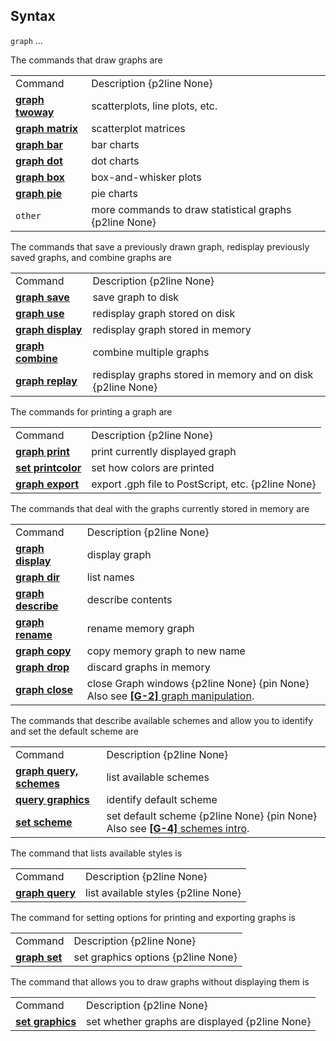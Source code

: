 ## Syntax

`graph` ...

The commands that draw graphs are

|                                                                                                          |                                                        |
|----------------------------------------------------------------------------------------------------------|--------------------------------------------------------|
| Command                                                                                                  | Description {p2line None}                              |
| [<strong>graph twoway</strong>](http://www.stata.com/help.cgi?twoway)         | scatterplots, line plots, etc.                         |
| [<strong>graph matrix</strong>](http://www.stata.com/help.cgi?graph%20matrix) | scatterplot matrices                                   |
| [<strong>graph bar</strong>](http://www.stata.com/help.cgi?graph%20bar)       | bar charts                                             |
| [<strong>graph dot</strong>](http://www.stata.com/help.cgi?graph%20dot)       | dot charts                                             |
| [<strong>graph box</strong>](http://www.stata.com/help.cgi?graph%20box)       | box-and-whisker plots                                  |
| [<strong>graph pie</strong>](http://www.stata.com/help.cgi?graph%20pie)       | pie charts                                             |
| `other`                                                                                                  | more commands to draw statistical graphs {p2line None} |

The commands that save a previously drawn graph, redisplay previously
saved graphs, and combine graphs are

|                                                                                                            |                                                             |
|------------------------------------------------------------------------------------------------------------|-------------------------------------------------------------|
| Command                                                                                                    | Description {p2line None}                                   |
| [<strong>graph save</strong>](http://www.stata.com/help.cgi?graph%20save)       | save graph to disk                                          |
| [<strong>graph use</strong>](http://www.stata.com/help.cgi?graph%20use)         | redisplay graph stored on disk                              |
| [<strong>graph display</strong>](http://www.stata.com/help.cgi?graph%20display) | redisplay graph stored in memory                            |
| [<strong>graph combine</strong>](http://www.stata.com/help.cgi?graph%20combine) | combine multiple graphs                                     |
| [<strong>graph replay</strong>](http://www.stata.com/help.cgi?graph%20replay)   | redisplay graphs stored in memory and on disk {p2line None} |

The commands for printing a graph are

|                                                                                                              |                                                    |
|--------------------------------------------------------------------------------------------------------------|----------------------------------------------------|
| Command                                                                                                      | Description {p2line None}                          |
| [<strong>graph print</strong>](http://www.stata.com/help.cgi?graph%20print)       | print currently displayed graph                    |
| [<strong>set printcolor</strong>](http://www.stata.com/help.cgi?set%20printcolor) | set how colors are printed                         |
| [<strong>graph export</strong>](http://www.stata.com/help.cgi?graph%20export)     | export .gph file to PostScript, etc. {p2line None} |

The commands that deal with the graphs currently stored in memory are

|                                                                                                              |                                                                                                                                                                                 |
|--------------------------------------------------------------------------------------------------------------|---------------------------------------------------------------------------------------------------------------------------------------------------------------------------------|
| Command                                                                                                      | Description {p2line None}                                                                                                                                                       |
| [<strong>graph display</strong>](http://www.stata.com/help.cgi?graph%20display)   | display graph                                                                                                                                                                   |
| [<strong>graph dir</strong>](http://www.stata.com/help.cgi?graph%20dir)           | list names                                                                                                                                                                      |
| [<strong>graph describe</strong>](http://www.stata.com/help.cgi?graph%20describe) | describe contents                                                                                                                                                               |
| [<strong>graph rename</strong>](http://www.stata.com/help.cgi?graph%20rename)     | rename memory graph                                                                                                                                                             |
| [<strong>graph copy</strong>](http://www.stata.com/help.cgi?graph%20copy)         | copy memory graph to new name                                                                                                                                                   |
| [<strong>graph drop</strong>](http://www.stata.com/help.cgi?graph%20drop)         | discard graphs in memory                                                                                                                                                        |
| [<strong>graph close</strong>](http://www.stata.com/help.cgi?graph%20close)       | close Graph windows {p2line None} {pin None} Also see [<strong>[G-2]</strong> graph manipulation](http://www.stata.com/help.cgi?graph_manipulation). |

The commands that describe available schemes and allow you to identify
and set the default scheme are

|                                                                                                                 |                                                                                                                                                                |
|-----------------------------------------------------------------------------------------------------------------|----------------------------------------------------------------------------------------------------------------------------------------------------------------|
| Command                                                                                                         | Description {p2line None}                                                                                                                                      |
| [<strong>graph query, schemes</strong>](http://www.stata.com/help.cgi?graph%20query) | list available schemes                                                                                                                                         |
| [<strong>query graphics</strong>](http://www.stata.com/help.cgi?set%20scheme)        | identify default scheme                                                                                                                                        |
| [<strong>set scheme</strong>](http://www.stata.com/help.cgi?set%20scheme)            | set default scheme {p2line None} {pin None} Also see [<strong>[G-4]</strong> schemes intro](http://www.stata.com/help.cgi?schemes). |

The command that lists available styles is

|                                                                                                        |                                     |
|--------------------------------------------------------------------------------------------------------|-------------------------------------|
| Command                                                                                                | Description {p2line None}           |
| [<strong>graph query</strong>](http://www.stata.com/help.cgi?graph%20query) | list available styles {p2line None} |

The command for setting options for printing and exporting graphs is

|                                                                                                    |                                    |
|----------------------------------------------------------------------------------------------------|------------------------------------|
| Command                                                                                            | Description {p2line None}          |
| [<strong>graph set</strong>](http://www.stata.com/help.cgi?graph%20set) | set graphics options {p2line None} |

The command that allows you to draw graphs without displaying them is

|                                                                                                          |                                                |
|----------------------------------------------------------------------------------------------------------|------------------------------------------------|
| Command                                                                                                  | Description {p2line None}                      |
| [<strong>set graphics</strong>](http://www.stata.com/help.cgi?set%20graphics) | set whether graphs are displayed {p2line None} |
